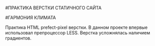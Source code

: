 #ПРАКТИКА ВЕРСТКИ СТАТИЧНОГО САЙТА

#ГАРМОНИЯ КЛИМАТА

Практика HTML prefect-pixel верстки.
В данном проекте впервые использовал препроцессор LESS. Верстка усложнялась наличием градиентов.

